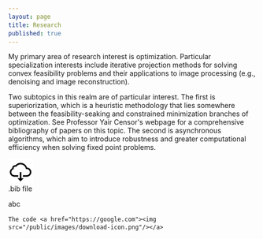 ```yaml
---
layout: page
title: Research
published: true
---
```


<p class="message">
My primary area of research interest is optimization. Particular specialization interests include iterative projection methods for solving convex feasibility problems and their applications to image processing (e.g., denoising and image reconstruction).


Two subtopics in this realm are of particular interest. The first is superiorization, which is a heuristic methodology that lies somewhere between the feasibility-seaking and constrained minimization branches of optimization. See Professor Yair Censor's webpage for a comprehensive bibliography of papers on this topic. The second is asynchronous algorithms, which aim to introduce robustness and greater computational efficiency when solving fixed point problems.
</p>




<div class = "featured">
<style>


.image {
  display: block;
  width: 50px;
  height: auto;
}

.overlay {
  position: relative;
  top: -75px;
  bottom: 0;
  left: 0;
  right: 0;
  height: 50px;
  width: 50px;
  opacity: 0;
  transition: 1.0s ease;
  background-color: #92b4f2;
}

.container:hover .overlay {
  opacity: 0.1;
  height: 50px;
  width: 50px
}

.text {
  color: white;
  font-size: 12px;
  position: absolute;
  top: 50%;
  left: 50%;
  -webkit-transform: translate(-50%, -50%);
  -ms-transform: translate(-50%, -50%);
  transform: translate(-50%, -50%);
  text-align: center;
}
</style>  
  
  <div class="container">
  <img src="/public/images/download-icon.png" alt="Avatar" class="image" style="width:50px">
  <div class="overlay">
    <div class="text">.bib file</div>
  </div>
</div>
  
  abc
  
    The code <a href="https://google.com"><img src="/public/images/download-icon.png"/></a>
  </div>
